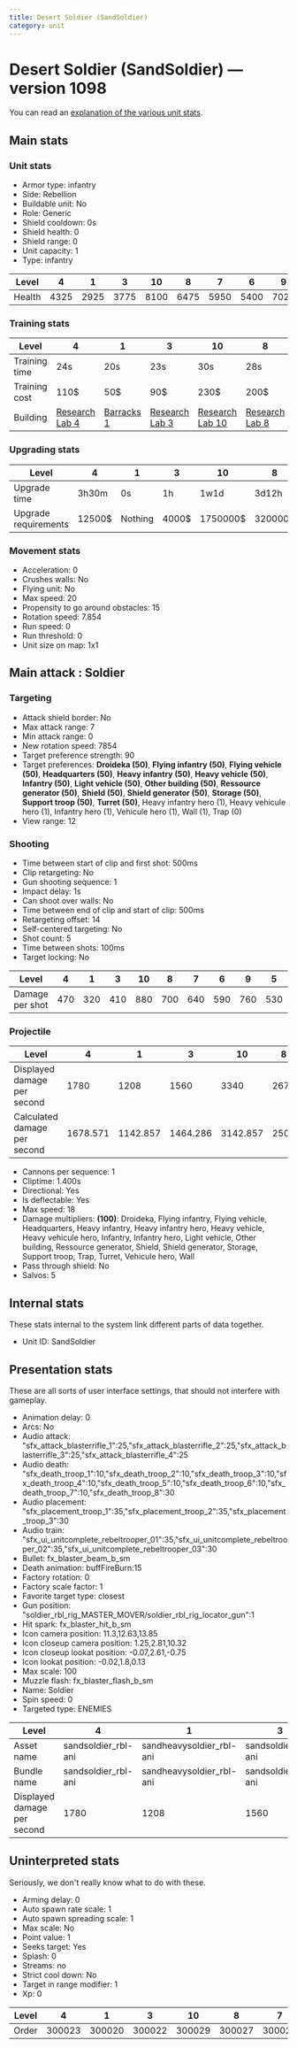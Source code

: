 ```yaml
---
title: Desert Soldier (SandSoldier)
category: unit
---
```


# Desert Soldier (SandSoldier) — version 1098

You can read an [explanation  of the various unit stats](unitexplained.md).

## Main stats

### Unit stats

  * Armor type: infantry
  * Side: Rebellion
  * Buildable unit: No
  * Role: Generic
  * Shield cooldown: 0s
  * Shield health: 0
  * Shield range: 0
  * Unit capacity: 1
  * Type: infantry

|Level |4   |1   |3   |10  |8   |7   |6   |9   |5   |2   |
|------|----|----|----|----|----|----|----|----|----|----|
|Health|4325|2925|3775|8100|6475|5950|5400|7025|4850|3500|


### Training stats

|Level        |4                                     |1                               |3                                     |10                                     |8                                     |7                                     |6                                     |9                                     |5                                     |2                                     |
|-------------|--------------------------------------|--------------------------------|--------------------------------------|---------------------------------------|--------------------------------------|--------------------------------------|--------------------------------------|--------------------------------------|--------------------------------------|--------------------------------------|
|Training time|24s                                   |20s                             |23s                                   |30s                                    |28s                                   |27s                                   |26s                                   |29s                                   |25s                                   |22s                                   |
|Training cost|110$                                  |50$                             |90$                                   |230$                                   |200$                                  |170$                                  |150$                                  |210$                                  |130$                                  |70$                                   |
|Building     |[Research Lab 4](rebelOffenseLab.html)|[Barracks 1](rebelBarracks.html)|[Research Lab 3](rebelOffenseLab.html)|[Research Lab 10](rebelOffenseLab.html)|[Research Lab 8](rebelOffenseLab.html)|[Research Lab 7](rebelOffenseLab.html)|[Research Lab 6](rebelOffenseLab.html)|[Research Lab 9](rebelOffenseLab.html)|[Research Lab 5](rebelOffenseLab.html)|[Research Lab 2](rebelOffenseLab.html)|


### Upgrading stats

|Level               |4     |1      |3    |10      |8      |7      |6      |9       |5     |2    |
|--------------------|------|-------|-----|--------|-------|-------|-------|--------|------|-----|
|Upgrade time        |3h30m |0s     |1h   |1w1d    |3d12h  |2d     |1d     |5d      |8h    |15m  |
|Upgrade requirements|12500$|Nothing|4000$|1750000$|320000$|160000$|100000$|1000000$|25000$|1500$|


### Movement stats

  * Acceleration: 0
  * Crushes walls: No
  * Flying unit: No
  * Max speed: 20
  * Propensity to go around obstacles: 15
  * Rotation speed: 7.854
  * Run speed: 0
  * Run threshold: 0
  * Unit size on map: 1x1

## Main attack : Soldier

### Targeting

  * Attack shield border: No
  * Max attack range: 7
  * Min attack range: 0
  * New rotation speed: 7854
  * Target preference strength: 90
  * Target preferences: **Droideka (50)**, **Flying infantry (50)**, **Flying vehicle (50)**, **Headquarters (50)**, **Heavy infantry (50)**, **Heavy vehicle (50)**, **Infantry (50)**, **Light vehicle (50)**, **Other building (50)**, **Ressource generator (50)**, **Shield (50)**, **Shield generator (50)**, **Storage (50)**, **Support troop (50)**, **Turret (50)**, Heavy infantry hero (1), Heavy vehicule hero (1), Infantry hero (1), Vehicule hero (1), Wall (1), Trap (0)
  * View range: 12

### Shooting

  * Time between start of clip and first shot: 500ms
  * Clip retargeting: No
  * Gun shooting sequence: 1
  * Impact delay: 1s
  * Can shoot over walls: No
  * Time between end of clip and start of clip: 500ms
  * Retargeting offset: 14
  * Self-centered targeting: No
  * Shot count: 5
  * Time between shots: 100ms
  * Target locking: No

|Level          |4  |1  |3  |10 |8  |7  |6  |9  |5  |2  |
|---------------|---|---|---|---|---|---|---|---|---|---|
|Damage per shot|470|320|410|880|700|640|590|760|530|380|


### Projectile

|Level                       |4       |1       |3       |10      |8   |7       |6       |9       |5       |2       |
|----------------------------|--------|--------|--------|--------|----|--------|--------|--------|--------|--------|
|Displayed damage per second |1780    |1208    |1560    |3340    |2672|2448    |2228    |2896    |2004    |1448    |
|Calculated damage per second|1678.571|1142.857|1464.286|3142.857|2500|2285.714|2107.143|2714.286|1892.857|1357.143|


  * Cannons per sequence: 1
  * Cliptime: 1.400s
  * Directional: Yes
  * Is deflectable: Yes
  * Max speed: 18
  * Damage multipliers: **(100)**: Droideka, Flying infantry, Flying vehicle, Headquarters, Heavy infantry, Heavy infantry hero, Heavy vehicle, Heavy vehicule hero, Infantry, Infantry hero, Light vehicle, Other building, Ressource generator, Shield, Shield generator, Storage, Support troop, Trap, Turret, Vehicule hero, Wall
  * Pass through shield: No
  * Salvos: 5

## Internal stats

These stats internal to the system link different parts of data together.

  * Unit ID: SandSoldier

## Presentation stats

These are all sorts of user interface settings, that should not interfere with gameplay.

  * Animation delay: 0
  * Arcs: No
  * Audio attack: "sfx_attack_blasterrifle_1":25,"sfx_attack_blasterrifle_2":25,"sfx_attack_blasterrifle_3":25,"sfx_attack_blasterrifle_4":25
  * Audio death: "sfx_death_troop_1":10,"sfx_death_troop_2":10,"sfx_death_troop_3":10,"sfx_death_troop_4":10,"sfx_death_troop_5":10,"sfx_death_troop_6":10,"sfx_death_troop_7":10,"sfx_death_troop_8":30
  * Audio placement: "sfx_placement_troop_1":35,"sfx_placement_troop_2":35,"sfx_placement_troop_3":30
  * Audio train: "sfx_ui_unitcomplete_rebeltrooper_01":35,"sfx_ui_unitcomplete_rebeltrooper_02":35,"sfx_ui_unitcomplete_rebeltrooper_03":30
  * Bullet: fx_blaster_beam_b_sm
  * Death animation: buffFireBurn:15
  * Factory rotation: 0
  * Factory scale factor: 1
  * Favorite target type: closest
  * Gun position: "soldier_rbl_rig_MASTER_MOVER/soldier_rbl_rig_locator_gun":1
  * Hit spark: fx_blaster_hit_b_sm
  * Icon camera position: 11.3,12.63,13.85
  * Icon closeup camera position: 1.25,2.81,10.32
  * Icon closeup lookat position: -0.07,2.61,-0.75
  * Icon lookat position: -0.02,1.8,0.13
  * Max scale: 100
  * Muzzle flash: fx_blaster_flash_b_sm
  * Name: Soldier
  * Spin speed: 0
  * Targeted type: ENEMIES

|Level                      |4                  |1                       |3                  |10                 |8                  |7                  |6                  |9                  |5                  |2                  |
|---------------------------|-------------------|------------------------|-------------------|-------------------|-------------------|-------------------|-------------------|-------------------|-------------------|-------------------|
|Asset name                 |sandsoldier_rbl-ani|sandheavysoldier_rbl-ani|sandsoldier_rbl-ani|sandsoldier_rbl-ani|sandsoldier_rbl-ani|sandsoldier_rbl-ani|sandsoldier_rbl-ani|sandsoldier_rbl-ani|sandsoldier_rbl-ani|sandsoldier_rbl-ani|
|Bundle name                |sandsoldier_rbl-ani|sandheavysoldier_rbl-ani|sandsoldier_rbl-ani|sandsoldier_rbl-ani|sandsoldier_rbl-ani|sandsoldier_rbl-ani|sandsoldier_rbl-ani|sandsoldier_rbl-ani|sandsoldier_rbl-ani|sandsoldier_rbl-ani|
|Displayed damage per second|1780               |1208                    |1560               |3340               |2672               |2448               |2228               |2896               |2004               |1448               |


## Uninterpreted stats

Seriously, we don't really know what to do with these.

  * Arming delay: 0
  * Auto spawn rate scale: 1
  * Auto spawn spreading scale: 1
  * Max scale: No
  * Point value: 1
  * Seeks target: Yes
  * Splash: 0
  * Streams: no
  * Strict cool down: No
  * Target in range modifier: 1
  * Xp: 0

|Level|4     |1     |3     |10    |8     |7     |6     |9     |5     |2     |
|-----|------|------|------|------|------|------|------|------|------|------|
|Order|300023|300020|300022|300029|300027|300026|300025|300028|300024|300021|


